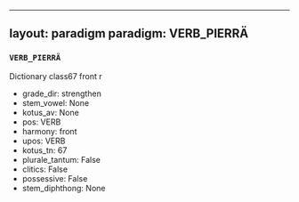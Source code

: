 
---
layout: paradigm
paradigm: VERB_PIERRÄ
---
### ` VERB_PIERRÄ `

Dictionary class67 front r
* grade_dir: strengthen
* stem_vowel: None
* kotus_av: None
* pos: VERB
* harmony: front
* upos: VERB
* kotus_tn: 67
* plurale_tantum: False
* clitics: False
* possessive: False
* stem_diphthong: None
